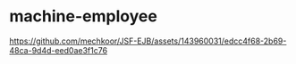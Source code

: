 # machine-employee

https://github.com/mechkoor/JSF-EJB/assets/143960031/edcc4f68-2b69-48ca-9d4d-eed0ae3f1c76

